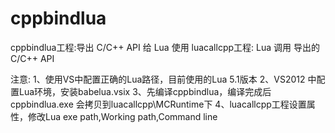 # cppbindlua
cppbindlua工程:导出 C/C++ API 给 Lua 使用
luacallcpp工程: Lua 调用 导出的 C/C++ API

注意:
1、使用VS中配置正确的Lua路径，目前使用的Lua 5.1版本
2、VS2012 中配置Lua环境，安装babelua.vsix
3、先编译cppbindlua，编译完成后cppbindlua.exe 会拷贝到luacallcpp\MCRuntime下
4、luacallcpp工程设置属性，修改Lua exe path,Working path,Command line

